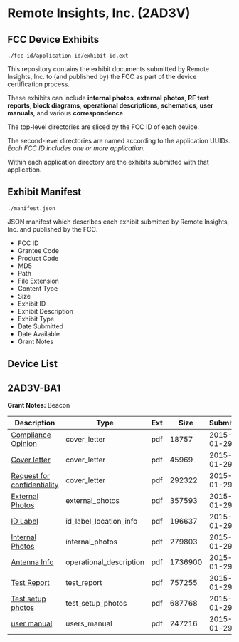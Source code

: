 # Remote Insights, Inc. (2AD3V)
## FCC Device Exhibits

```
./fcc-id/application-id/exhibit-id.ext
```

This repository contains the exhibit documents submitted by Remote Insights, Inc. to (and published by) the FCC as part of the device certification process.

These exhibits can include **internal photos**, **external photos**, **RF test reports**, **block diagrams**, **operational descriptions**, **schematics**, **user manuals**, and various **correspondence**.

The top-level directories are sliced by the FCC ID of each device.

The second-level directories are named according to the application UUIDs. *Each FCC ID includes one or more application.*

Within each application directory are the exhibits submitted with that application. 

## Exhibit Manifest

```
./manifest.json
```

JSON manifest which describes each exhibit submitted by Remote Insights, Inc. and published by the FCC.

- FCC ID
- Grantee Code
- Product Code
- MD5
- Path
- File Extension
- Content Type
- Size
- Exhibit ID
- Exhibit Description
- Exhibit Type
- Date Submitted
- Date Available
- Grant Notes

## Device List
## 2AD3V-BA1
**Grant Notes:** Beacon

| Description | Type | Ext | Size | Submitted | Available |
| ----------- | ---- | --- | ---- | --------- | --------- |
| [Compliance Opinion](2AD3V-BA1/edda77ff735429987089fb6542e4bff4/2518132.pdf) | cover_letter | pdf | 18757 | 2015-01-29 | 2015-01-29 |
| [Cover letter](2AD3V-BA1/edda77ff735429987089fb6542e4bff4/2518133.pdf) | cover_letter | pdf | 45969 | 2015-01-29 | 2015-01-29 |
| [Request for confidentiality](2AD3V-BA1/edda77ff735429987089fb6542e4bff4/2518135.pdf) | cover_letter | pdf | 292322 | 2015-01-29 | 2015-01-29 |
| [External Photos](2AD3V-BA1/edda77ff735429987089fb6542e4bff4/2518134.pdf) | external_photos | pdf | 357593 | 2015-01-29 | 2015-01-29 |
| [ID Label](2AD3V-BA1/edda77ff735429987089fb6542e4bff4/2518137.pdf) | id_label_location_info | pdf | 196637 | 2015-01-29 | 2015-01-29 |
| [Internal Photos](2AD3V-BA1/edda77ff735429987089fb6542e4bff4/2518136.pdf) | internal_photos | pdf | 279803 | 2015-01-29 | 2015-01-29 |
| [Antenna Info](2AD3V-BA1/edda77ff735429987089fb6542e4bff4/2518130.pdf) | operational_description | pdf | 1736900 | 2015-01-29 | 2015-01-29 |
| [Test Report](2AD3V-BA1/edda77ff735429987089fb6542e4bff4/2518140.pdf) | test_report | pdf | 757255 | 2015-01-29 | 2015-01-29 |
| [Test setup photos](2AD3V-BA1/edda77ff735429987089fb6542e4bff4/2518141.pdf) | test_setup_photos | pdf | 687768 | 2015-01-29 | 2015-01-29 |
| [user manual](2AD3V-BA1/edda77ff735429987089fb6542e4bff4/2518142.pdf) | users_manual | pdf | 247216 | 2015-01-29 | 2015-01-29 |
